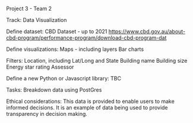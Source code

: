  Project 3 - Team 2 								

Track:
Data Visualization

Define dataset:
CBD Dataset - up to 2021
https://www.cbd.gov.au/about-cbd-program/performance-program/download-cbd-program-dat


Define visualizations:
Maps - including layers
Bar charts

Filters: 
Location, including Lat/Long and State
Building name
Building size
Energy star rating
Assessor


Define a new Python or Javascript library:
TBC

Tasks:
Breakdown data using PostGres



Ethical considerations:
This data is provided to enable users to make informed decisions. It is an example of data being used to provide transparency in decision making.
